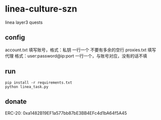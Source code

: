 # linea-culture-szn
linea layer3 quests


## config

account.txt 填写账号，格式：私钥 一行一个 不要有多余的空行
proxies.txt 填写代理 格式：user:password@ip:port 一行一个，与账号对应，没有的话不填

## run

```commandline
pip install -r requirements.txt
python linea_task.py
```

## donate
ERC-20: 0xa1482B19EF1a577bb87bE3BB4EFc4d1bA64f5A45
